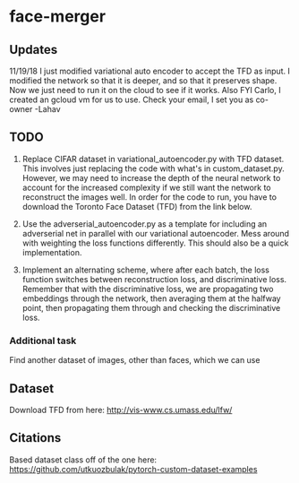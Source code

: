 # face-merger

## Updates

11/19/18 I just modified variational auto encoder to accept the TFD as input. I modified the network so that it is deeper, and so that it preserves shape. Now we just need to run it on the cloud to see if it works. Also FYI Carlo, I created an gcloud vm for us to use. Check your email, I set you as co-owner -Lahav

## TODO
1. Replace CIFAR dataset in variational_autoencoder.py with TFD dataset. This involves just replacing the code with what's in custom_dataset.py. However, we may need to increase the depth of the neural network to account for the increased complexity if we still want the network to reconstruct the images well. In order for the code to run, you have to download the Toronto Face Dataset (TFD) from the link below.

2. Use the adverserial_autoencoder.py as a template for including an adverserial net in parallel with our variational autoencoder. Mess around with weighting the loss functions differently. This should also be a quick implementation.

3. Implement an alternating scheme, where after each batch, the loss function switches between reconstruction loss, and discriminative loss. Remember that with the discriminative loss, we are propagating two embeddings through the network, then averaging them at the halfway point, then propagating them through and checking the discriminative loss.

### Additional task
Find another dataset of images, other than faces, which we can use

## Dataset

Download TFD from here: http://vis-www.cs.umass.edu/lfw/

## Citations

Based dataset class off of the one here: https://github.com/utkuozbulak/pytorch-custom-dataset-examples
